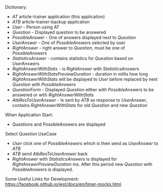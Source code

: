 Dictionary:
* *AT* article-trainer application (this application)
* *ATB* article-trainer-backup application
* *User* - Person using AT
* *Question* - Displayed question to be answered
* *PossibleAnswer* - One of answers displayed next to *Question*
* *UserAnswer* - One of *PossibleAnswer*s selected by user
* *RightAnswer* - right answer to *Question*, must be one of *PossibleAnswer*s
* *StatisticsAnswer* - contains statistics for *Question* based on *UserAnswer*s
* *RightAnswerWithStats* - is *RightAnswer* with *StatisticsAnswer*s
* *RightAnswerWithStatsPreviewDuration* - duration in millis how long *RightAnswerWithStats* will be displayed to *User* before replaced by next *Question* with *PossibleAnswer*s
* *QuestionForm* - Displayed *Question* either with *PossibleAnswer*s to be answered or with *RightAnswerWithStats*
* *AtbResToUserAnswer* - Is sent by *ATB* as response to *UserAnswer*, contains *RightAnswerWithStats* for old *Question* and new *Question*


When Application Start:

* Questions and PossibleAnswers are displayed

Select Question UseCase
* *User* click one of *PossibleAnswer*s which is then send as *UserAnswer* to *ATB*
* *ATB* send *AtbResToUserAnswer* back
* *RightAnswer* with *StatisticsAnswers* is displayed for *RightAnswerPreviewDuration* ms. After this period new *Question* with *PossibleAnswer*s is displayed.


Some Useful Links for Development:
https://facebook.github.io/jest/docs/en/timer-mocks.html